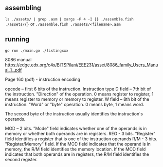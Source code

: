 
## assembling
`ls ./assets/ | grep .asm | xargs -P 4 -I {} ./assemble.fish ./assets/{}`
or
`./assemble.fish ./assets/<filename>.asm`

## running
`go run ./main.go ./listingxxx`

8086 manual
https://edge.edx.org/c4x/BITSPilani/EEE231/asset/8086_family_Users_Manual_1_.pdf

Page 160 (pdf) - instruction encoding

opcode – first 6 bits of the instruction. Instruction type
D field – 7th bit of the instruction. "Direction" of the operation. 0 means register to register, 1 means register to
memory or memory to register.
W field – 8th bit of the instruction. "Word" or "byte" operation. 0 means byte, 1 means word.

The second byte of the instruction usually identifies the instruction's operands.

MOD – 2 bits. "Mode" field indicates whether one of the operands is in memory or whether both operands are in registers.
REG - 3 bits. "Register" field identifies a register that is one of the instruction operands
R/M - 3 bits. "Register/Memory" field. If the MOD field indicates that the operand is in memory, the R/M field
identifies the memory location. If the MOD field indicates that both operands are in registers, the R/M field identifies the second register.
